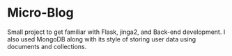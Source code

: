 # Micro-Blog

Small project to get familiar with Flask, jinga2, and Back-end development. I also used MongoDB along with its style of storing user data using documents and collections.
